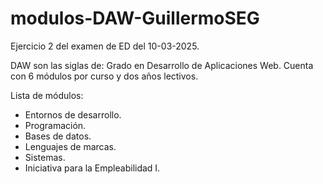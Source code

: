 # modulos-DAW-GuillermoSEG
 Ejercicio 2 del examen de ED del 10-03-2025.

 DAW son las siglas de: Grado en Desarrollo de Aplicaciones Web.
 Cuenta con 6 módulos por curso y dos años lectivos.

 Lista de módulos:

 - Entornos de desarrollo.
 - Programación.
 - Bases de datos.
 - Lenguajes de marcas.
 - Sistemas.
 - Iniciativa para la Empleabilidad I.

